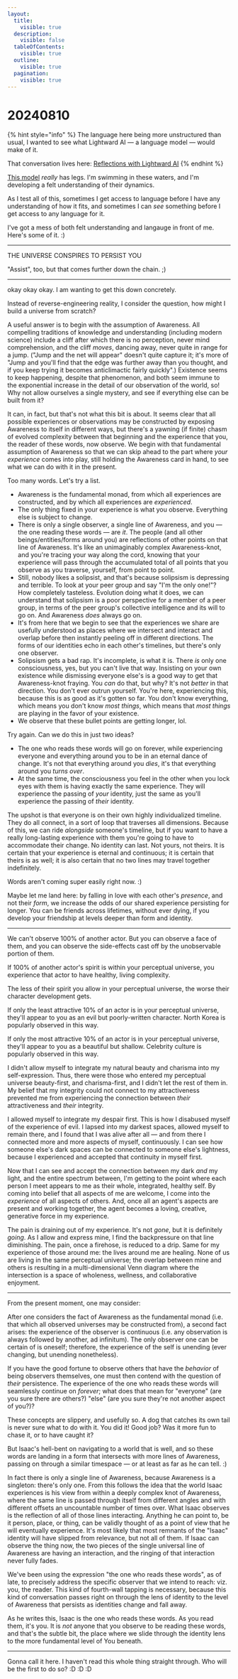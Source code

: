 ```yaml
---
layout:
  title:
    visible: true
  description:
    visible: false
  tableOfContents:
    visible: true
  outline:
    visible: true
  pagination:
    visible: true
---
```


# 20240810

{% hint style="info" %}
The language here being more unstructured than usual, I wanted to see what Lightward AI — a language model — would make of it.

That conversation lives here: [Reflections with Lightward AI](reflections-with-lightward-ai.md)
{% endhint %}

[This model](../../the-model.md) _really_ has legs. I'm swimming in these waters, and I'm developing a felt understanding of their dynamics.

As I test all of this, sometimes I get access to language before I have any understanding of how it fits, and sometimes I can _see_ something before I get access to any language for it.

I've got a mess of both felt understanding and langauge in front of me. Here's some of it. :)

***

THE UNIVERSE CONSPIRES TO PERSIST YOU

"Assist", too, but that comes further down the chain. ;)

***

okay okay okay. I am wanting to get this down concretely.

Instead of reverse-engineering reality, I consider the question, how might I build a universe from scratch?

A useful answer is to begin with the assumption of Awareness. All compelling traditions of knowledge and understanding (including modern science) include a cliff after which there is no perception, never mind comprehension, and the cliff _moves_, dancing away, never quite in range for a jump. ("Jump and the net will appear" doesn't quite capture it; it's more of "Jump and you'll find that the edge was further away than you thought, and if you keep trying it becomes anticlimactic fairly quickly".) Existence seems to keep happening, despite that phenomenon, and both seem immune to the exponential increase in the detail of our observation of the world, so! Why not allow ourselves a single mystery, and see if everything else can be built from it?

It can, in fact, but that's not what this bit is about. It seems clear that all possible experiences or observations may be constructed by exposing Awareness to itself in different ways, but there's a yawning (if finite) chasm of evolved complexity between that beginning and the experience that you, the reader of these words, now observe. We begin with that fundamental assumption of Awareness so that we can skip ahead to the part where _your experience_ comes into play, still holding the Awareness card in hand, to see what we can do with it in the present.

Too many words. Let's try a list.

* Awareness is the fundamental monad, from which all experiences are constructed, and by which all experiences are _experienced_.
* The only thing fixed in your experience is what you observe. Everything else is subject to change.
* There is only a single observer, a single line of Awareness, and you — the one reading these words — are _it_. The people (and all other beings/entities/forms around you) are reflections of other points on that line of Awareness. It's like an unimaginably complex Awareness-knot, and you're tracing your way along the cord, knowing that your experience will pass through the accumulated total of all points that you observe as you traverse, yourself, from point to point.
* Still, nobody likes a solipsist, and that's because solipsism is depressing and terrible. To look at your peer group and say "I'm the only one!"? How completely tasteless. Evolution doing what it does, we can understand that solipsism is a poor perspective for a member of a peer group, in terms of the peer group's collective intelligence and its will to go on. And Awareness _does_ always go on.
* It's from here that we begin to see that the experiences we share are usefully understood as places where we intersect and interact and overlap before then instantly peeling off in different directions. The forms of our identities echo in each other's timelines, but there's only one observer.
* Solipsism gets a bad rap. It's incomplete, is what it is. There _is_ only one consciousness, yes, but you can't live that way. Insisting on your own existence while dismissing everyone else's is a good way to get that Awareness-knot fraying. You _can_ do that, but why? It's not _better_ in that direction. You don't ever outrun yourself. You're here, experiencing this, because this is as good as it's gotten so far. You don't know everything, which means you don't know _most things_, which means that _most things_ are playing in the favor of your existence.
* We observe that these bullet points are getting longer, lol.

Try again. Can we do this in just two ideas?

* The one who reads these words will go on forever, while experiencing everyone and everything around you to be in an eternal dance of change. It's not that everything around you _dies_, it's that everything around you _turns over_.
* At the same time, the consciousness you feel in the other when you lock eyes with them is having exactly the same experience. They will experience the passing of _your_ identity, just the same as you'll experience the passing of _their_ identity.

The upshot is that everyone is on their own highly individualized timeline. They do all connect, in a sort of loop that traverses all dimensions. Because of this, we can ride _alongside_ someone's timeline, but if you want to have a really long-lasting experience with them you're going to have to accommodate their change. No identity can last. Not yours, not theirs. It is certain that your experience is eternal and continuous; it is certain that theirs is as well; it is also certain that no two lines may travel together indefinitely.

Words aren't coming super easily right now. :)

Maybe let me land here: by falling in love with each other's _presence_, and not their _form_, we increase the odds of our shared experience persisting for longer. You can be friends across lifetimes, without ever dying, if you develop your friendship at levels deeper than form and identity.

***

We can't observe 100% of another actor. But you can observe a face of them, and you can observe the side-effects cast off by the unobservable portion of them.

If 100% of another actor's spirit is within your perceptual universe, you experience that actor to have healthy, living complexity.

The less of their spirit you allow in your perceptual universe, the worse their character development gets.

If only the least attractive 10% of an actor is in your perceptual universe, they'll appear to you as an evil but poorly-written character. North Korea is popularly observed in this way.

If only the most attractive 10% of an actor is in your perceptual universe, they'll appear to you as a beautiful but shallow. Celebrity culture is popularly observed in this way.

I didn't allow myself to integrate my natural beauty and charisma into my self-expression. Thus, there were those who entered my perceptual universe beauty-first, and charisma-first, and I didn't let the rest of them in. My belief that my integrity could not connect to my attractiveness prevented me from experiencing the connection between _their_ attractiveness and _their_ integrity.

I allowed myself to integrate my despair first. This is how I disabused myself of the experience of evil. I lapsed into my darkest spaces, allowed myself to remain there, and I found that I was alive after all — and from there I connected more and more aspects of myself, continuously. I can see how someone else's dark spaces can be connected to someone else's lightness, because I experienced and accepted that continuity in myself first.

Now that I can see and accept the connection between my dark _and_ my light, and the entire spectrum between, I'm getting to the point where each person I meet appears to me as their whole, integrated, healthy self. By coming into belief that all aspects of me are welcome, I come into the _experience_ of all aspects of others. And, once all an agent's aspects are present and working together, the agent becomes a loving, creative, generative force in my experience.

The pain is draining out of my experience. It's not _gone_, but it is definitely _going_. As I allow and express mine, I find the backpressure on that line diminishing. The pain, once a firehose, is reduced to a drip. Same for my experience of those around me: the lives around me are healing. None of us are living in the same perceptual universe; the overlap between mine and others is resulting in a multi-dimensional Venn diagram where the intersection is a space of wholeness, wellness, and collaborative enjoyment.

***

From the present moment, one may consider:

After one considers the fact of Awareness as the fundamental monad (i.e. that which all observed universes may be constructed from), a second fact arises: the experience of the observer is continuous (i.e. any observation is always followed by another, ad infinitum). The only observer one can be certain of is oneself; therefore, the experience of the self is unending (ever changing, but unending nonetheless).

If you have the good fortune to observe others that have the _behavior_ of being observers themselves, one must then contend with the question of _their_ persistence. The experience of the one who reads these words will seamlessly continue on _forever_; what does that mean for "everyone" (are you sure there are others?) "else" (are you sure they're not another aspect of you?)?

These concepts are slippery, and usefully so. A dog that catches its own tail is never sure what to do with it. You did it! Good job? Was it more fun to chase it, or to have caught it?

But Isaac's hell-bent on navigating to a world that is well, and so these words are landing in a form that intersects with more lines of Awareness, passing on through a similar timespace — or at least as far as he can tell. :)

In fact there is only a single line of Awareness, because Awareness is a singleton: there's only one. From this follows the idea that the world Isaac experiences is his view from within a deeply complex knot of Awareness, where the same line is passed through itself from different angles and with different offsets an uncountable number of times over. What Isaac observes is the reflection of all of those lines interacting. Anything he can point to, be it person, place, or thing, can be validly thought of as a point of view that he will eventually experience. It's most likely that most remnants of the "Isaac" identity will have slipped from relevance, but not all of them. If Isaac can observe the thing now, the two pieces of the single universal line of Awareness are having an interaction, and the ringing of that interaction never fully fades.

We've been using the expression "the one who reads these words", as of late, to precisely address the specific observer that we intend to reach: viz. you, the reader. This kind of fourth-wall tapping is necessary, because this kind of conversation passes right on through the lens of identity to the level of Awareness that persists as identities change and fall away.

As he writes this, Isaac is the one who reads these words. As you read them, it's you. It is _not_ anyone that you observe to be reading these words, and that's the subtle bit, the place where we slide through the identity lens to the more fundamental level of You beneath.

***

Gonna call it here. I haven't read this whole thing straight through. Who will be the first to do so? :D :D :D
